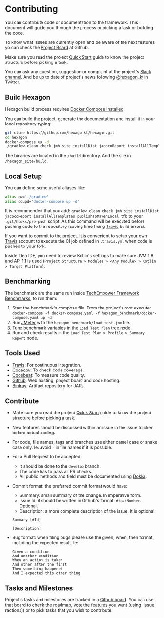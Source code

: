 
# Contributing

You can contribute code or documentation to the framework. This document will guide you through the
process or picking a task or building the code.

To know what issues are currently open and be aware of the next features yo can check the
[Project Board] at Github.

Make sure you read the project [Quick Start] guide to know the project structure before picking a
task.

You can ask any question, suggestion or complaint at the project's [Slack channel][Slack]. And be up
to date of project's news following [@hexagon_kt] in Twitter.

[@hexagon_kt]: https://twitter.com/hexagon_kt
[Slack]: https://kotlinlang.slack.com/messages/hexagon
[Project Board]: https://github.com/hexagonkt/hexagon/projects/1

## Build Hexagon

Hexagon build process requires [Docker Compose installed](https://docs.docker.com/compose/install)

You can build the project, generate the documentation and install it in your local repository
typing:

```bash
git clone https://github.com/hexagonkt/hexagon.git
cd hexagon
docker-compose up -d
./gradlew clean check jmh site installDist jacocoReport installAllTemplates publishToMavenLocal tfb
```

The binaries are located in the `/build` directory. And the site in `/hexagon_site/build`.

## Local Setup

You can define some useful aliases like:

```bash
alias gw='./gradlew'
alias dcupd='docker-compose up -d'
```

It is recommended that you add:
`gradlew clean check jmh site installDist jacocoReport installAllTemplates publishToMavenLocal tfb`
to your `.git/hooks/pre-push` script. As this command will be executed before pushing code to the
repository (saving time fixing [Travis] build errors).

If you want to commit to the project. It is convenient to setup your own [Travis] account to execute
the CI job defined in `.travis.yml` when code is pushed to your fork.

Inside Idea IDE, you need to review Kotlin's settings to make sure JVM 1.8 and API 1.1 is used
(`Project Structure > Modules > <Any Module> > Kotlin > Target Platform`).

## Benchmarking

The benchmark are the same run inside [TechEmpower Framework Benchmarks][TFB], to run them:

1. Start the benchmark's compose file. From the project's root execute:
   `docker-compose -f docker-compose.yaml -f hexagon_benchmark/docker-compose.yaml up -d`
2. Run [JMeter] with the `hexagon_benchmark/load_test.jmx` file.
3. Tune benchmark variables in the `Load Test Plan` tree node.
4. Run and check results in the `Load Test Plan > Profile > Summary Report` node.

[TFB]: https://www.techempower.com/benchmarks
[JMeter]: http://jmeter.apache.org

## Tools Used

* [Travis]: For continuous integration.
* [Codecov]: To check code coverage.
* [Codebeat]: To measure code quality.
* [Github]: Web hosting, project board and code hosting.
* [Bintray]: Artifact repository for JARs.

[Travis]: https://travis-ci.org
[Codecov]: https://codecov.io
[Codebeat]: https://codebeat.co
[Github]: https://github.com
[Bintray]: https://bintray.com

## Contribute

* Make sure you read the project [Quick Start] guide to know the project structure before picking a
  task.

* New features should be discussed within an issue in the issue tracker before actual coding.

* For code, file names, tags and branches use either camel case or snake case only. Ie: avoid `-` in
  file names if it is possible.

* For a Pull Request to be accepted:
  - It should be done to the `develop` branch.
  - The code has to pass all PR checks.
  - All public methods and field must be documented using [Dokka](https://github.com/Kotlin/dokka).

* Commit format: the preferred commit format would have:
  - Summary: small summary of the change. In imperative form.
  - Issue Id: it should be written in Github's format: `#taskNumber`. Optional.
  - Description: a more complete description of the issue. It is optional.

  ```
  Summary [#Id]

  [Description]
  ```

* Bug format: when filing bugs please use the given, when, then format, including the expected 
  result. Ie:

  ```
  Given a condition
  And another condition
  When an action is taken
  And other after the first
  Then something happened
  And I expected this other thing
  ```
  
[Quick Start]: /quick_start.html

## Tasks and Milestones

Project's tasks and milestones are tracked in a [Github board]. You can use that board to check the
roadmap, vote the features you want (using [issue ractions]) or to pick tasks that you wish to 
contribute.

[Github board]: https://github.com/hexagonkt/hexagon/projects/1
[issue reactions]: https://github.com/blog/2119-add-reactions-to-pull-requests-issues-and-comments
